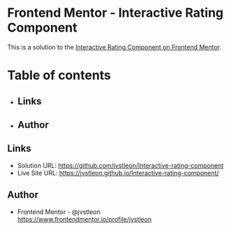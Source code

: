 # Frontend Mentor - Interactive Rating Component

This is a solution to the [Interactive Rating Component on Frontend Mentor](https://www.frontendmentor.io/challenges/interactive-rating-component-koxpeBUmI).


# Table of contents

- ## Links
- ## Author


## Links

- Solution URL: https://github.com/jvstleon/Interactive-rating-component
- Live Site URL: https://jvstleon.github.io/Interactive-rating-component/


## Author

- Frontend Mentor - @jvstleon https://www.frontendmentor.io/profile/jvstleon
